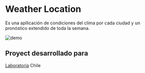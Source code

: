 # Weather Location

Es una apllicación de condiciones del clima por cada ciudad y un pronóstico extendido de toda la semana.

![demo](https://katherineramirez.github.io/weatherReact/)

## Proyect desarrollado para 

[Laboratoria](http://www.laboratoria.la/) Chile
